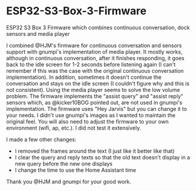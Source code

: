 # ESP32-S3-Box-3-Firmware
ESP32 S3 Box 3 Firmware which combines continuous conversation, dock sensors and media player

I combined @HJM's firmware for continuous conversation and sensors support with gnumpi's implementation of media player. It mostly works, although in continuous conversation, after it finishes responding, it goes back to the idle screen for 1-2 seconds before listening again (I can't remember if this was the case with the original continuous conversation implementation). In addition, sometimes it doesn't continue the conversation and stays on the idle screen (I couldn't figure why and this is not consistent). Using the media player seems to solve the low volume problem. The firmware implements the "assist query" and "assist reply" sensors which, as @kicker10BOG pointed out, are not used in gnumpi's implementation. The firmware uses "Hey Jarvis" but you can change it to your needs. I didn't use gnumpi's images as I wanted to maintain the original feel. You will also need to adjust the firmware to your own environment (wifi, ap, etc.). I did not test it extensively.

I made a few other changes:
 - I removed the frames around the text (I just like it better like that)
 - I clear the query and reply texts so that the old text doesn't display in a new query before the new one displays
- I change the time to use the Home Assistant time 

Thank you @HJM and gnumpi for your good work. 
